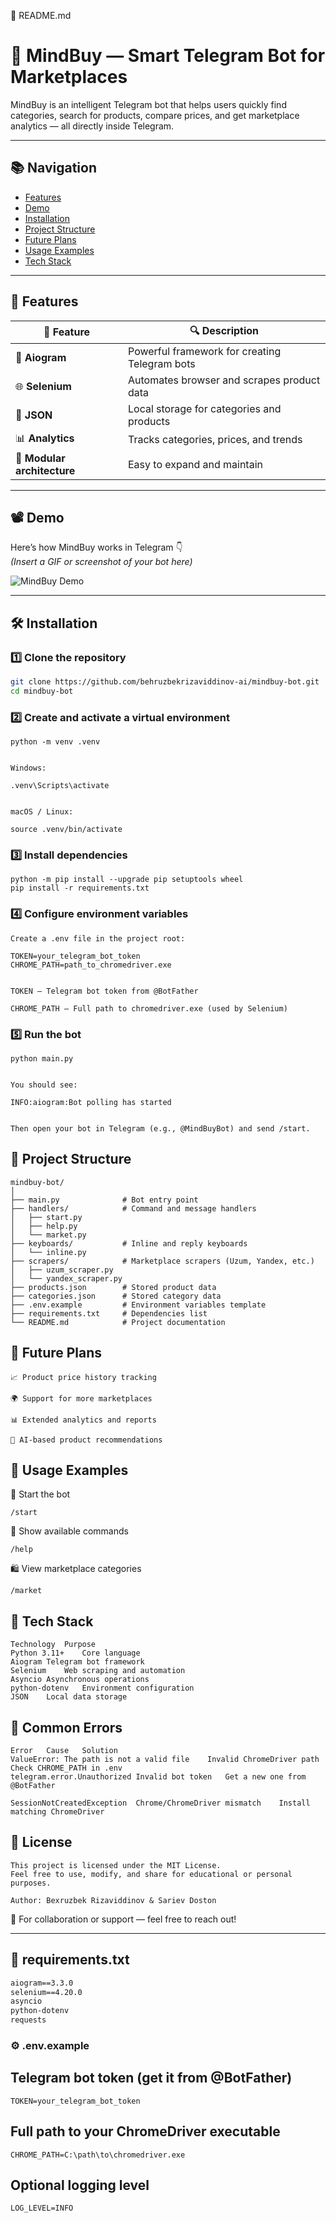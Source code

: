 📘 README.md
# 🧠 MindBuy — Smart Telegram Bot for Marketplaces

MindBuy is an intelligent Telegram bot that helps users quickly find categories, search for products, compare prices, and get marketplace analytics — all directly inside Telegram.

---

## 📚 Navigation
- [Features](#-features)
- [Demo](#-demo)
- [Installation](#-installation)
- [Project Structure](#-project-structure)
- [Future Plans](#-future-plans)
- [Usage Examples](#-usage-examples)
- [Tech Stack](#-tech-stack)

---

## 🎯 Features

| 📌 Feature | 🔍 Description |
|------------|----------------|
| 🤖 **Aiogram** | Powerful framework for creating Telegram bots |
| 🌐 **Selenium** | Automates browser and scrapes product data |
| 💾 **JSON** | Local storage for categories and products |
| 📊 **Analytics** | Tracks categories, prices, and trends |
| 🧱 **Modular architecture** | Easy to expand and maintain |

---

## 📽 Demo
Here’s how MindBuy works in Telegram 👇  
*(Insert a GIF or screenshot of your bot here)*

![MindBuy Demo](https://github.com/user-attachments/assets/example-image.png)

---

## 🛠 Installation

### 1️⃣ Clone the repository
```bash
git clone https://github.com/behruzbekrizaviddinov-ai/mindbuy-bot.git
cd mindbuy-bot
```
### 2️⃣ Create and activate a virtual environment
```
python -m venv .venv


Windows:

.venv\Scripts\activate


macOS / Linux:

source .venv/bin/activate
```

### 3️⃣ Install dependencies
```
python -m pip install --upgrade pip setuptools wheel
pip install -r requirements.txt
```
### 4️⃣ Configure environment variables
```
Create a .env file in the project root:

TOKEN=your_telegram_bot_token
CHROME_PATH=path_to_chromedriver.exe


TOKEN — Telegram bot token from @BotFather

CHROME_PATH — Full path to chromedriver.exe (used by Selenium)
```
### 5️⃣ Run the bot
```
python main.py


You should see:

INFO:aiogram:Bot polling has started


Then open your bot in Telegram (e.g., @MindBuyBot) and send /start.
```
## 📂 Project Structure
```
mindbuy-bot/
│
├── main.py              # Bot entry point
├── handlers/            # Command and message handlers
│   ├── start.py
│   ├── help.py
│   └── market.py
├── keyboards/           # Inline and reply keyboards
│   └── inline.py
├── scrapers/            # Marketplace scrapers (Uzum, Yandex, etc.)
│   ├── uzum_scraper.py
│   └── yandex_scraper.py
├── products.json        # Stored product data
├── categories.json      # Stored category data
├── .env.example         # Environment variables template
├── requirements.txt     # Dependencies list
└── README.md            # Project documentation
```
## 🚀 Future Plans
```
📈 Product price history tracking

🌍 Support for more marketplaces

📊 Extended analytics and reports

🤖 AI-based product recommendations
```
## 📌 Usage Examples

🏁 Start the bot
```
/start
```

💬 Show available commands
```
/help
```

🛍️ View marketplace categories
```
/market
```
## 🧠 Tech Stack
```
Technology	Purpose
Python 3.11+	Core language
Aiogram	Telegram bot framework
Selenium	Web scraping and automation
Asyncio	Asynchronous operations
python-dotenv	Environment configuration
JSON	Local data storage
```
## 🧩 Common Errors
```
Error	Cause	Solution
ValueError: The path is not a valid file	Invalid ChromeDriver path	Check CHROME_PATH in .env
telegram.error.Unauthorized	Invalid bot token	Get a new one from @BotFather

SessionNotCreatedException	Chrome/ChromeDriver mismatch	Install matching ChromeDriver
```
## 📜 License
```
This project is licensed under the MIT License.
Feel free to use, modify, and share for educational or personal purposes.

Author: Bexruzbek Rizaviddinov & Sariev Doston
```
📧 For collaboration or support — feel free to reach out!


---

## 📄 **requirements.txt**
```txt
aiogram==3.3.0
selenium==4.20.0
asyncio
python-dotenv
requests
```
### ⚙️ .env.example

## Telegram bot token (get it from @BotFather)
```
TOKEN=your_telegram_bot_token
```
## Full path to your ChromeDriver executable
```
CHROME_PATH=C:\path\to\chromedriver.exe
```
## Optional logging level
```
LOG_LEVEL=INFO
```
